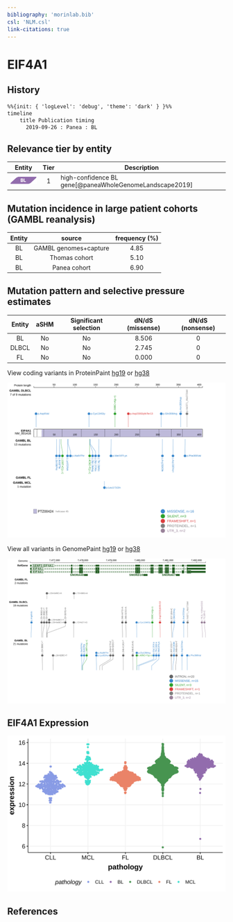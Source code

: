 ```yaml
---
bibliography: 'morinlab.bib'
csl: 'NLM.csl'
link-citations: true
---
```

# EIF4A1

## History

```mermaid
%%{init: { 'logLevel': 'debug', 'theme': 'dark' } }%%
timeline
    title Publication timing
      2019-09-26 : Panea : BL
```

## Relevance tier by entity

|Entity|Tier|Description            |
|:------:|:----:|-----------------------|
|![BL](images/icons/BL_tier1.png)    |1   |high-confidence BL gene[@paneaWholeGenomeLandscape2019]|

## Mutation incidence in large patient cohorts (GAMBL reanalysis)

|Entity|source               |frequency (%)|
|:------:|:---------------------:|:-------------:|
|BL    |GAMBL genomes+capture|4.85         |
|BL    |Thomas cohort        |5.10         |
|BL    |Panea cohort         |6.90         |

## Mutation pattern and selective pressure estimates

|Entity|aSHM|Significant selection|dN/dS (missense)|dN/dS (nonsense)|
|:------:|:----:|:---------------------:|:----------------:|:----------------:|
|BL    |No  |No                   |8.506           |0               |
|DLBCL |No  |No                   |2.745           |0               |
|FL    |No  |No                   |0.000           |0               |


View coding variants in ProteinPaint [hg19](https://morinlab.github.io/LLMPP/GAMBL/EIF4A1_protein.html)  or [hg38](https://morinlab.github.io/LLMPP/GAMBL/EIF4A1_protein_hg38.html)

![](images/proteinpaint/EIF4A1_NM_001416.svg)

View all variants in GenomePaint [hg19](https://morinlab.github.io/LLMPP/GAMBL/EIF4A1.html)  or [hg38](https://morinlab.github.io/LLMPP/GAMBL/EIF4A1_hg38.html)

![](images/proteinpaint/EIF4A1.svg)

## EIF4A1 Expression
![](images/gene_expression/EIF4A1_by_pathology.svg)
<!-- ORIGIN: paneaWholeGenomeLandscape2019 -->
<!-- BL: paneaWholeGenomeLandscape2019 -->

## References
